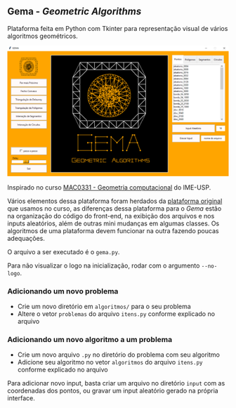## Gema - *Geometric Algorithms*

Plataforma feita em Python com Tkinter para representação visual de vários algoritmos geométricos.

<img src="layout.png" width=900></img>

Inspirado no curso [MAC0331 - Geometria computacional](https://www.ime.usp.br/~cris/aulas/20_1_331/) do IME-USP.

Vários elementos dessa plataforma foram herdados da [plataforma original](https://gitlab.com/visportella/geocomp-py-framework) que usamos no curso, as diferenças dessa plataforma para o *Gema* estão na organização do código do front-end, na exibição dos arquivos e nos inputs aleatórios, além de outras mini mudanças em algumas classes. Os algoritmos de uma plataforma devem funcionar na outra fazendo poucas adequações.

O arquivo a ser executado é o `gema.py`.

Para não visualizar o logo na inicialização, rodar com o argumento `--no-logo`.

### Adicionando um novo problema

- Crie um novo diretório em `algoritmos/` para o seu problema
- Altere o vetor `problemas` do arquivo `itens.py` conforme explicado no arquivo

### Adicionando um novo algoritmo a um problema

- Crie um novo arquivo `.py` no diretório do problema com seu algoritmo
- Adicione seu algoritmo no vetor `algoritmos` do arquivo `itens.py` conforme explicado no arquivo

Para adicionar novo input, basta criar um arquivo no diretório `input` com as coordenadas dos pontos, ou gravar um input aleatório gerado na própria interface.

